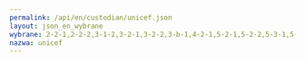 ```yaml
---
permalink: /api/en/custodian/unicef.json
layout: json_en_wybrane
wybrane: 2-2-1,2-2-2,3-1-2,3-2-1,3-2-2,3-b-1,4-2-1,5-2-1,5-2-2,5-3-1,5-3-2,6-1-1,6-2-1,8-7-1,16-2-1,16-2-3,16-9-1
nazwa: unicef
---
```


